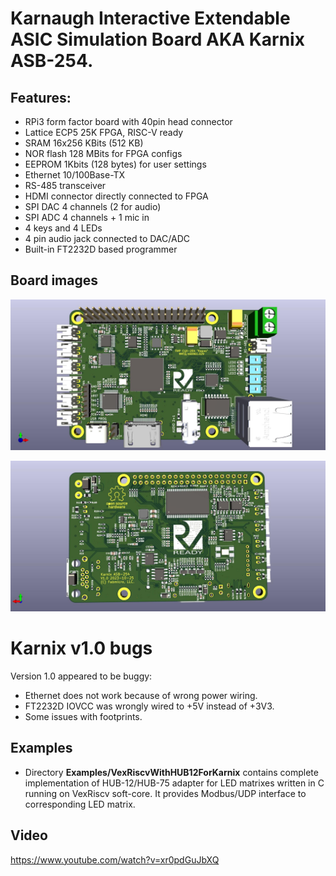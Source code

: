 # Karnaugh Interactive Extendable ASIC Simulation Board AKA Karnix ASB-254.

## Features:

- RPi3 form factor board with 40pin head connector
- Lattice ECP5 25K FPGA, RISC-V ready
- SRAM 16x256 KBits (512 KB)
- NOR flash 128 MBits for FPGA configs
- EEPROM 1Kbits (128 bytes) for user settings
- Ethernet 10/100Base-TX
- RS-485 transceiver
- HDMI connector directly connected to FPGA
- SPI DAC 4 channels (2 for audio)
- SPI ADC 4 channels + 1 mic in
- 4 keys and 4 LEDs
- 4 pin audio jack connected to DAC/ADC
- Built-in FT2232D based programmer

## Board images

![TOP side](Karnix_ASB-254-v1.0/images/Karnix_ASB-top.jpg)

![BOTTOM side](Karnix_ASB-254-v1.0/images/Karnix_ASB-bottom.jpg)

# Karnix v1.0 bugs

Version 1.0 appeared to be buggy:
- Ethernet does not work because of wrong power wiring.
- FT2232D IOVCC was wrongly wired to +5V instead of +3V3.
- Some issues with footprints.

## Examples

- Directory **Examples/VexRiscvWithHUB12ForKarnix** contains complete implementation of HUB-12/HUB-75 adapter for LED matrixes written in C running on VexRiscv soft-core. It provides Modbus/UDP interface to corresponding LED matrix.

## Video

https://www.youtube.com/watch?v=xr0pdGuJbXQ
